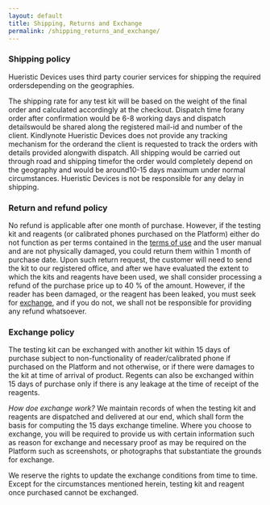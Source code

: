 ```yaml
---
layout: default
title: Shipping, Returns and Exchange
permalink: /shipping_returns_and_exchange/
---
```


### Shipping policy

Hueristic Devices uses third party courier services for shipping the required ordersdepending on the geographies. 

The shipping rate for any test kit will be based on the weight of the final order and calculated accordingly at the checkout. Dispatch time forany order after confirmation would be 6-8 working days and dispatch detailswould be shared along the registered mail-id and number of the client. Kindlynote Hueristic Devices does not provide any tracking mechanism for the orderand the client is requested to track the orders with details provided alongwith dispatch. All shipping would be carried out through road and shipping timefor the order would completely depend on the geography and would be around10-15 days maximum under normal circumstances. Hueristic Devices is not be responsible for any delay in shipping.


### Return and refund policy

No refund is applicable after one month of purchase. However, if the testing kit and reagents (or calibrated phones purchased on the Platform) either do not function as per terms contained in the [terms of use](terms_of_use.md) and the user manual and are not physically damaged, you could return them within 1 month of purchase date. Upon such return request, the customer will need to send the kit to our registered office, and after we have evaluated the extent to which the kits and reagents have been used, we shall consider processing a refund of the purchase price up to 40 % of the amount. However, if the reader has been damaged, or the reagent has been leaked, you must seek for [exchange](#1), and if you do not, we shall not be responsible for providing any refund whatsoever.


### <a name="1">Exchange policy</a>

The testing kit can be exchanged with another kit within 15 days of purchase subject to non-functionality of reader/calibrated phone if purchased on the Platform and not otherwise, or if there were damages to the kit at time of arrival of product. Regents can also be exchanged within 15 days of purchase only if there is any leakage at the time of receipt of the reagents. 

_How doe exchange work?_ We maintain records of when the testing kit and reagents are dispatched and delivered at our end, which shall form the basis for computing the 15 days exchange timeline. Where you choose to exchange, you will be required to provide us with certain information such as reason for exchange and necessary proof as may be required on the Platform such as screenshots, or photographs that substantiate the grounds for exchange. 

We reserve the rights to update the exchange conditions from time to time. Except for the circumstances mentioned herein, testing kit and reagent once purchased cannot be exchanged. 
